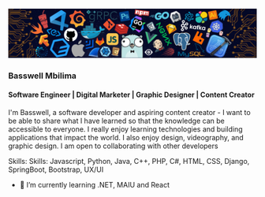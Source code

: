 ![Software Engineer | Graphic Designer | Content Creator](https://github.com/Basswell234/Basswell234/blob/main/languages-header.png)
### Basswell Mbilima
#### Software Engineer | Digital Marketer | Graphic Designer | Content Creator
I'm Basswell, a software developer and aspiring content creator - I want to be able to share what I have learned so that the knowledge can be accessible to everyone. I really enjoy learning technologies and building applications that impact the world. I also enjoy design, videography, and graphic design. I am open to collaborating with other developers

Skills: Skills: Javascript, Python, Java, C++, PHP, C#, HTML, CSS, Django, SpringBoot, Bootstrap, UX/UI

- 🔭 I’m currently learning .NET, MAIU and React






